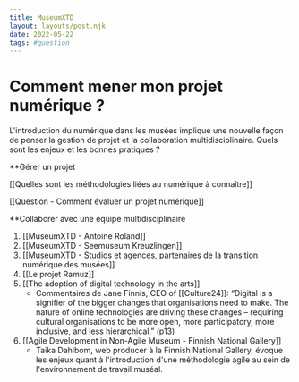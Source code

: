 ```yaml
---
title: MuseumXTD
layout: layouts/post.njk
date: 2022-05-22
tags: #question
---
```

# Comment mener mon projet numérique ?
L'introduction du numérique dans les musées implique une nouvelle façon de penser la gestion de projet et la collaboration multidisciplinaire. Quels sont les enjeux et les bonnes pratiques  ?

**Gérer un projet

[[Quelles sont les méthodologies liées au numérique à connaître]]

[[Question - Comment évaluer un projet numérique]]

**Collaborer avec une équipe multidisciplinaire


1. [[MuseumXTD - Antoine Roland]]
2. [[MuseumXTD - Seemuseum Kreuzlingen]]
3. [[MuseumXTD - Studios et agences, partenaires de la transition numérique des musées]]
4. [[Le projet Ramuz]]
5. [[The adoption of digital technology in the arts]]
	- Commentaires de Jane Finnis, CEO of [[Culture24]]: “Digital is a signifier of the bigger changes that organisations need to make. The nature of online technologies are driving these changes – requiring cultural organisations to be more open, more participatory, more inclusive, and less hierarchical.” (p13)
6. [[Agile Development in Non-Agile Museum - Finnish National Gallery]] 
	- Taika Dahlbom, web producer à la Finnish National Gallery, évoque les enjeux quant à l'introduction d'une méthodologie agile au sein de l'environnement de travail muséal. 
